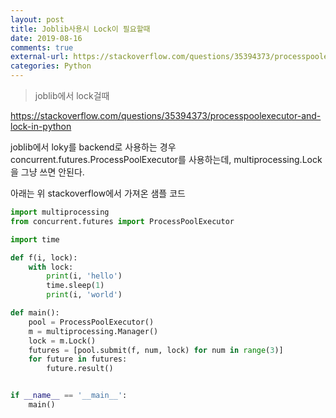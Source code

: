 ```yaml
---
layout: post
title: Joblib사용시 Lock이 필요할때
date: 2019-08-16
comments: true
external-url: https://stackoverflow.com/questions/35394373/processpoolexecutor-and-lock-in-python
categories: Python
---
```


> joblib에서 lock걸때 

https://stackoverflow.com/questions/35394373/processpoolexecutor-and-lock-in-python

joblib에서 loky를 backend로 사용하는 경우 concurrent.futures.ProcessPoolExecutor를 사용하는데,
multiprocessing.Lock을 그냥 쓰면 안된다.

아래는 위 stackoverflow에서 가져온 샘플 코드

```python
import multiprocessing
from concurrent.futures import ProcessPoolExecutor

import time

def f(i, lock):
    with lock:
        print(i, 'hello')
        time.sleep(1)
        print(i, 'world')

def main():
    pool = ProcessPoolExecutor()
    m = multiprocessing.Manager()
    lock = m.Lock()
    futures = [pool.submit(f, num, lock) for num in range(3)]
    for future in futures:
        future.result()


if __name__ == '__main__':
    main()
```